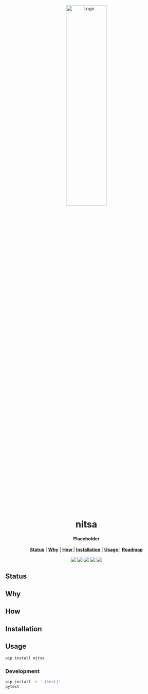 <p align="center">

<p align="center">
   <img width="50%" height="40%" src="" alt="Logo">
  </p>

  <h1 align="center">nitsa</h1>
  <p align="center">
  <strong>Placeholder</strong>
    <br> <br />
    <a href="#status"><strong> Status</strong></a> |
    <a href="#why"><strong> Why</strong></a> |
    <a href="#how"><strong> How </strong></a> |
    <a href="#installation"><strong> Installation </strong></a> |
    <a href="#usage"><strong> Usage </strong></a> |
    <a href="#roadmap"><strong> Roadmap </strong></a> 

   </p>
<p align="center">

<p align="center">
<a href="https://pypi.org/project/nitsa/"><img src="https://img.shields.io/pypi/v/nitsa?label=PyPI"></a>
<a href="https://github.com/Florents-Tselai/nitsa/actions/workflows/test.yml?branch=mainline"><img src="https://github.com/Florents-Tselai/nitsa/actions/workflows/test.yml/badge.svg"></a>
<a href="https://codecov.io/gh/Florents-Tselai/nitsa"><img src="https://codecov.io/gh/Florents-Tselai/nitsa/branch/main/graph/badge.svg"></a>  
<a href="https://opensource.org/licenses/BSD license"><img src="https://img.shields.io/badge/BSD license.0-blue.svg"></a>
<a href="https://github.com/Florents-Tselai/nitsa/releases"><img src="https://img.shields.io/github/v/release/Florents-Tselai/nitsa?include_prereleases&label=changelog"></a>

## Status

## Why

## How


## Installation

## Usage

```bash
pip install nitsa
```

### Development

```bash
pip install -e '.[test]'
pytest
```

